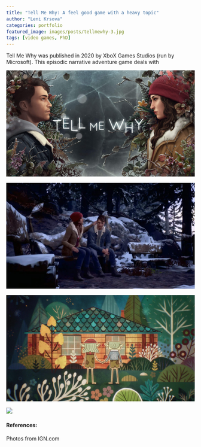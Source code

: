 ```yaml
---
title: "Tell Me Why: A feel good game with a heavy topic"
author: "Leni Krsova"
categories: portfolio
featured_image: images/posts/tellmewhy-3.jpg
tags: [video games, PhD]
---
```


Tell Me Why was published in 2020 by XboX Games Studios (run by Microsoft). This episodic narrative adventure game deals with 


![](/images/posts/tellmewhy-1.jpg)

![](/images/posts/tellmewhy-2.jpg)

![](/images/posts/tellmewhy-4.jpg)

![](/images/posts/tellmewhy-5.jpg)

#### References:
Photos from IGN.com

